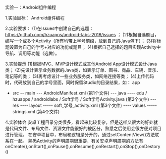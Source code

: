 实验一：Android组件编程
 
 1.实验目标：
Android组件编程
 
 2.实验要求：
(1)在Issues中创建自己的选题：https://github.com/hzuapps/android-labs-2018/issues ；
(2)根据自选题目，编写一个或多个Activity（所有均带上学号前缀，放到自己的Java包下）；
(3)将标题设置为自己的学号+对应的功能或题目；
(4)根据自己选择的题目实现Activity中导航、调用等功能（选做）。
 
 3.实验提示
(1)根据MVC、MVP设计模式或其他Android App设计模式设计Java类；
(2)先设计表示业务数据的Java类，如表示订单、图书、商品、车辆、音乐、笔记等的类；
(3)再考虑设计一些业务服务类，如网络连接等类；
(4)上传代码时，代码放到自己的学号里面，同时保留Studio的目录结果，如：
app
- src
-- main
--- AndroidManifest.xml (第1个文件)
--- java
---- edu / hzuapps / androidlabs / Soft学号 / Soft学号Activity.java (第2个文件)
--- res 
---- layout
----- soft_学号_activity.xml (第3个文件)
---- values
----- strings.xml (第4个文件)
 
 4.实验体会
 安卓工程目录分类很多，看起来比较复杂，但是这样又很大的好处就是代码文件、布局文件、资源文件能很好的被区分，熟悉之后使用会很方便对项目进行管理。
 在安卓项目中，布局和逻辑是分开的，通过setContentView()方法联系在一起。
 熟悉Activity的声明周期很重要，有关安卓声明周期的方法有onCreate(),onStart(),onPause(),onResume(),onRestart(),onStop(),onDestory()
